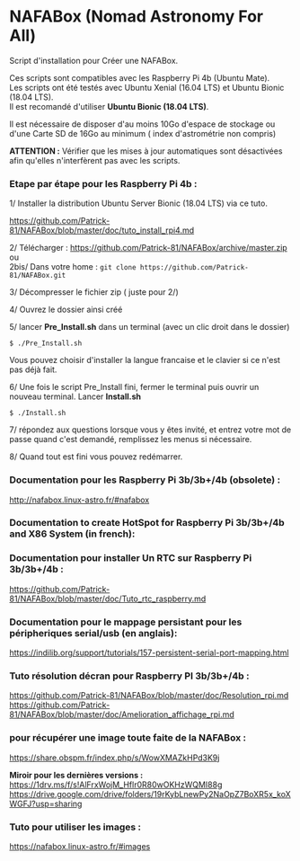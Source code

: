 # NAFABox (Nomad Astronomy For All)

Script d'installation pour Créer une NAFABox.

Ces scripts sont compatibles avec les Raspberry Pi 4b (Ubuntu Mate).   
Les scripts ont été testés avec Ubuntu Xenial (16.04 LTS) et Ubuntu Bionic (18.04 LTS).  
Il est recomandé d'utiliser **Ubuntu Bionic (18.04 LTS)**.

Il est nécessaire de disposer d'au moins 10Go d'espace de stockage ou d'une Carte SD de 16Go au minimum ( index d'astrométrie non compris)  

**ATTENTION :** Vérifier que les mises à jour automatiques sont désactivées afin qu'elles n'interfèrent pas avec les scripts.

### Etape par étape pour les Raspberry Pi 4b :

1/ Installer la distribution Ubuntu Server Bionic (18.04 LTS) via ce tuto.   

https://github.com/Patrick-81/NAFABox/blob/master/doc/tuto_install_rpi4.md  

2/ Télécharger :  https://github.com/Patrick-81/NAFABox/archive/master.zip  
ou  
2bis/ Dans votre home : `git clone https://github.com/Patrick-81/NAFABox.git`

3/ Décompresser le fichier zip ( juste pour 2/)

4/ Ouvrez le dossier ainsi créé

5/ lancer **Pre_Install.sh** dans un terminal (avec un clic droit dans le dossier)

`$ ./Pre_Install.sh` 

Vous pouvez choisir d'installer la langue francaise et le clavier si ce n'est pas déjà fait.

6/ Une fois le script Pre_Install fini, fermer le terminal puis ouvrir un nouveau terminal. Lancer **Install.sh**

`$ ./Install.sh` 

7/ répondez aux questions lorsque vous y êtes invité, et entrez votre mot de passe quand c'est demandé, remplissez les menus si nécessaire.

8/ Quand tout est fini vous pouvez redémarrer.


### Documentation pour les Raspberry Pi 3b/3b+/4b (obsolete) :    
http://nafabox.linux-astro.fr/#nafabox

### Documentation to create HotSpot for Raspberry Pi 3b/3b+/4b and X86 System (in french):   


### Documentation pour installer Un RTC sur Raspberry Pi 3b/3b+/4b :   
https://github.com/Patrick-81/NAFABox/blob/master/doc/Tuto_rtc_raspberry.md

### Documentation pour le mappage persistant pour les péripheriques serial/usb (en anglais):   
https://indilib.org/support/tutorials/157-persistent-serial-port-mapping.html

### Tuto résolution décran pour Raspberry PI 3b/3b+/4b :
https://github.com/Patrick-81/NAFABox/blob/master/doc/Resolution_rpi.md
https://github.com/Patrick-81/NAFABox/blob/master/doc/Amelioration_affichage_rpi.md


### pour récupérer une image toute faite de la NAFABox :   
https://share.obspm.fr/index.php/s/WowXMAZkHPd3K9j

**Miroir pour les dernières versions :**  
https://1drv.ms/f/s!AlFrxWojM_Hflr0R80wOKHzWQMI88g   
https://drive.google.com/drive/folders/19rKybLnewPy2NaOpZ7BoXR5x_koXWGFJ?usp=sharing  

### Tuto pour utiliser les images :   
https://nafabox.linux-astro.fr/#images
